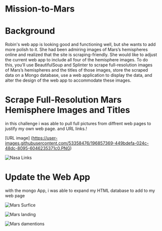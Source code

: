 # Mission-to-Mars

# Background
Robin's web app is looking good and functioning well, but she wants to add more polish to it. She had been admiring images of Mars’s hemispheres online and realized that the site is scraping-friendly. She would like to adjust the current web app to include all four of the hemisphere images. To do this, you’ll use BeautifulSoup and Splinter to scrape full-resolution images of Mars’s hemispheres and the titles of those images, store the scraped data on a Mongo database, use a web application to display the data, and alter the design of the web app to accommodate these images.

#  Scrape Full-Resolution Mars Hemisphere Images and Titles
in this challenge i was able to pull full pictures from diffrent web pages to justify my own web page.
and URL links.!

[URL image] (https://user-images.githubusercontent.com/53358476/196857369-449bdefa-024c-48dc-8095-6046235371c0.PNG)


![Nasa Links](https://user-images.githubusercontent.com/53358476/196857395-20b10b9a-474d-413d-bca2-4f608a9d58e4.PNG)

# Update the Web App
with the mongo App, i was able to expand my HTML database to add to my web page


![Mars Surfice](https://user-images.githubusercontent.com/53358476/196857823-f71c212b-e16f-4bb6-abd4-36c925bb0153.PNG)

![Mars landing](https://user-images.githubusercontent.com/53358476/196857839-5498b511-b4af-4f06-881f-ea155664fa06.PNG)

![Mars damentions](https://user-images.githubusercontent.com/53358476/196857845-bb73ad48-582d-4a3f-a350-116d7572d1e6.PNG)
